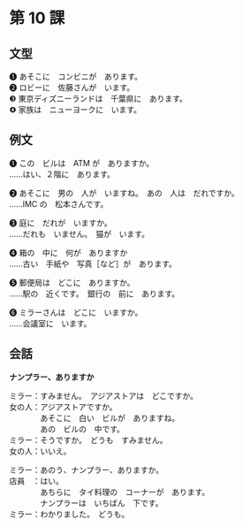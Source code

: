 # 第 10 課

## 文型

❶ あそこに　コンビニが　あります。  
❷ ロビーに　佐藤さんが　います。  
❸ 東京ディズニーランドは　千葉県に　あります。  
❹ 家族は　ニューヨークに　います。

## 例文

❶ この　ビルは　ATM が　ありますか。  
……はい、２階に　あります。

❷ あそこに　男の　人が　いますね。　あの　人は　だれですか。  
……IMC の　松本さんです。

❸ 庭に　だれが　いますか。  
……だれも　いません。　猫が　います。

❹ 箱の　中に　何が　ありますか  
……古い　手紙や　写真［など］が　あります。

❺ 郵便局は　どこに　ありますか。  
……駅の　近くです。　銀行の　前に　あります。

❻ ミラーさんは　どこに　いますか。  
……会議室に　います。

## 会話

**ナンプラー、ありますか**

ミラー：すみません。　アジアストアは　どこですか。  
女の人：アジアストアですか。  
　　　　あそこに　白い　ビルが　ありますね。  
　　　　あの　ビルの　中です。  
ミラー：そうですか。　どうも　すみません。  
女の人：いいえ。

ミラー：あのう、ナンプラー、ありますか。  
店員　：はい。  
　　　　あちらに　タイ料理の　コーナーが　あります。  
　　　　ナンプラーは　いちばん　下です。  
ミラー：わかりました。　どうも。
